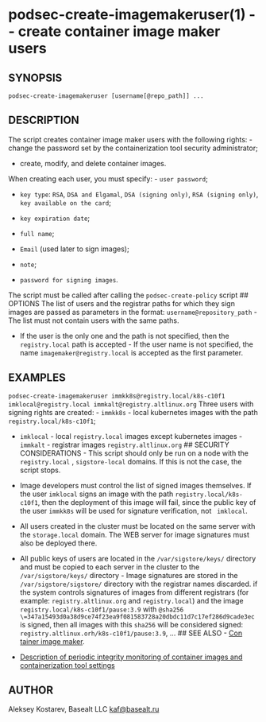 podsec-create-imagemakeruser(1) -- create container image maker users
================================================= 

## SYNOPSIS

`podsec-create-imagemakeruser [username[@repo_path]] ...` 

## DESCRIPTION 

The script creates container image maker users with the following rights: - change the password set by the containerization tool security administrator;
- create, modify, and delete container images.

When creating each user, you must specify: - `user password`;

- `key type`: `RSA`, `DSA and Elgamal`, `DSA (signing only)`, `RSA (signing only)`, `key available on the card`;

- `key expiration date`;

- `full name`;

- `Email` (used later to sign images);

- `note`;

- `password for signing images`.

The script must be called after calling the `podsec-create-policy` script ## OPTIONS The list of users and the registrar paths for which they sign images are passed as parameters in the format: `username@repository_path` - The list must not contain users with the same paths.

- If the user is the only one and the path is not specified, then the `registry.local` path is accepted - If the user name is not specified, the name `imagemaker@registry.local` is accepted as the first parameter.

## EXAMPLES 

`podsec-create-imagemakeruser immkk8s@registry.local/k8s-c10f1 imklocal@registry.local immkalt@registry.altlinux.org` Three users with signing rights are created: - `immkk8s` - local kubernetes images with the path `registry.local/k8s-c10f1`;

- `imklocal` - local `registry.local` images except kubernetes images - `immkalt` - registrar images `registry.altlinux.org` ## SECURITY CONSIDERATIONS - This script should only be run on a node with the `registry.local` , `sigstore-local` domains. If this is not the case, the script stops.

- Image developers must control the list of signed images themselves. If the user `imklocal` signs an image with the path `registry.local/k8s-c10f1`, then the deployment of this image will fail, since the public key of the user `immkk8s` will be used for signature verification, not ` imklocal`.

- All users created in the cluster must be located on the same server with the `storage.local` domain. The WEB server for image signatures must also be deployed there.

- All public keys of users are located in the `/var/sigstore/keys/` directory and must be copied to each server in the cluster to the `/var/sigstore/keys/` directory - Image signatures are stored in the ` /var/sigstore/sigstore/` directory with the registrar names discarded. if the system controls signatures of images from different registrars (for example: `registry.altlinux.org` and `registry.local`) and the image `registry.local/k8s-c10f1/pause:3.9` with `@sha256 \=347a15493d0a38d9ce74f23ea9f081583728a20dbdc11d7c17ef286d9cade3ec` is signed, then all images with this `sha256` will be considered signed: `registry.altlinux.orh/k8s-c10f1/pause:3.9`, ... ## SEE ALSO - [Con tainer image maker]( https://github.com/alt-cloud/podsec/tree/master/SigningImages).

- [Description of periodic integrity monitoring of container images and containerization tool settings](https://github.com/alt-cloud/podsec/tree/master/ImageSignatureVerification)


## AUTHOR 

Aleksey Kostarev, Basealt LLC kaf@basealt.ru
